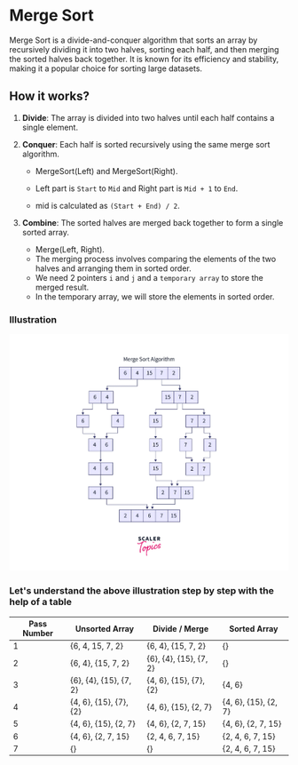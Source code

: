# Merge Sort

Merge Sort is a divide-and-conquer algorithm that sorts an array by recursively dividing it into two halves, sorting each half, and then merging the sorted halves back together. It is known for its efficiency and stability, making it a popular choice for sorting large datasets.

## How it works?

1. **Divide**: The array is divided into two halves until each half contains a single element.

2. **Conquer**: Each half is sorted recursively using the same merge sort algorithm.

   - MergeSort(Left) and MergeSort(Right).

   - Left part is `Start` to `Mid` and Right part is `Mid + 1` to `End`.

   - mid is calculated as `(Start + End) / 2`.

3. **Combine**: The sorted halves are merged back together to form a single sorted array.

   - Merge(Left, Right).
   - The merging process involves comparing the elements of the two halves and arranging them in sorted order.
   - We need 2 pointers `i` and `j` and a `temporary array` to store the merged result.
   - In the temporary array, we will store the elements in sorted order.

### Illustration

![Merge Sort](https://github.com/Tayeb-Ahmed-TAS/Images/blob/main/mergesort.png)

### Let's understand the above illustration step by step with the help of a table

| Pass Number | Unsorted Array         | Divide / Merge         | Sorted Array         |
| ----------- | ---------------------- | ---------------------- | -------------------- |
| 1           | {6, 4, 15, 7, 2}       | {6, 4}, {15, 7, 2}     | {}                   |
| 2           | {6, 4}, {15, 7, 2}     | {6}, {4}, {15}, {7, 2} | {}                   |
| 3           | {6}, {4}, {15}, {7, 2} | {4, 6}, {15}, {7}, {2} | {4, 6}               |
| 4           | {4, 6}, {15}, {7}, {2} | {4, 6}, {15}, {2, 7}   | {4, 6}, {15}, {2, 7} |
| 5           | {4, 6}, {15}, {2, 7}   | {4, 6}, {2, 7, 15}     | {4, 6}, {2, 7, 15}   |
| 6           | {4, 6}, {2, 7, 15}     | {2, 4, 6, 7, 15}       | {2, 4, 6, 7, 15}     |
| 7           | {}                     | {}                     | {2, 4, 6, 7, 15}     |
